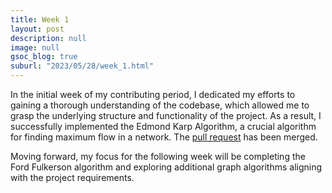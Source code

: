 ```yaml
---
title: Week 1
layout: post
description: null
image: null
gsoc_blog: true
suburl: "2023/05/28/week_1.html"
---
```


In the initial week of my contributing period, I dedicated my efforts to gaining a thorough understanding of the codebase, which allowed me to grasp the underlying structure and functionality of the project. As a result, I successfully implemented the Edmond Karp Algorithm, a crucial algorithm for finding maximum flow in a network. The [pull request](https://github.com/codezonediitj/pydatastructs/pull/530) has been merged.

Moving forward, my focus for the following week will be completing the Ford Fulkerson algorithm and exploring additional graph algorithms aligning with the project requirements.

